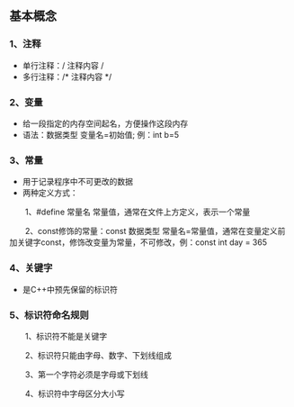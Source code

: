 ## 基本概念

### 1、注释
- 单行注释：/ 注释内容 /
- 多行注释：/* 注释内容 */

### 2、变量
- 给一段指定的内存空间起名，方便操作这段内存
- 语法：数据类型 变量名=初始值; 例：int b=5

### 3、常量
- 用于记录程序中不可更改的数据
- 两种定义方式：

&emsp;&emsp;1、#define 常量名 常量值，通常在文件上方定义，表示一个常量

&emsp;&emsp;2、const修饰的常量：const 数据类型 常量名=常量值，通常在变量定义前加关键字const，修饰改变量为常量，不可修改，例：const int day = 365

### 4、关键字
- 是C++中预先保留的标识符

### 5、标识符命名规则
&emsp;&emsp;1、标识符不能是关键字

&emsp;&emsp;2、标识符只能由字母、数字、下划线组成

&emsp;&emsp;3、第一个字符必须是字母或下划线

&emsp;&emsp;4、标识符中字母区分大小写
